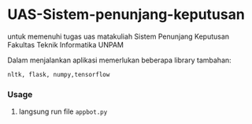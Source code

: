 # UAS-Sistem-penunjang-keputusan
untuk memenuhi tugas uas matakuliah Sistem Penunjang Keputusan Fakultas Teknik Informatika UNPAM

Dalam menjalankan aplikasi memerlukan beberapa library tambahan:
```
nltk, flask, numpy,tensorflow
```

### Usage 

1. langsung run file ```appbot.py```


